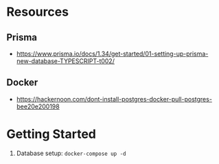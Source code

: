 # Resources

## Prisma

- https://www.prisma.io/docs/1.34/get-started/01-setting-up-prisma-new-database-TYPESCRIPT-t002/

## Docker

- https://hackernoon.com/dont-install-postgres-docker-pull-postgres-bee20e200198

# Getting Started

1. Database setup: `docker-compose up -d`